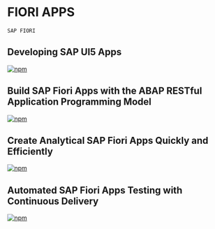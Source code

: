 # FIORI APPS

```
SAP FIORI

```
## Developing SAP UI5 Apps

<a href="https://github.com/SAP-samples/teched2020-DEV164"><img alt="npm" src="https://img.shields.io/badge/Developing%20SAP%20UI5%20Apps-click%20here-red?style=for-the-badge&logo=appveyor"></a>

## Build SAP Fiori Apps with the ABAP RESTful Application Programming Model

<a href="https://github.com/SAP-samples/teched2020-DEV260"><img alt="npm" src="https://img.shields.io/badge/FIORI%20ABAP%20RESTful%20API-click%20here-red?style=for-the-badge&logo=appveyor"></a>

## Create Analytical SAP Fiori Apps Quickly and Efficiently

<a href="https://github.com/SAP-samples/teched2020-IIS361"><img alt="npm" src="https://img.shields.io/badge/FIORI%20Analytical%20Apps%20Steps%20-click%20here-red?style=for-the-badge&logo=appveyor"></a>

## Automated SAP Fiori Apps Testing with​ Continuous Delivery

<a href="https://github.com/SAP-samples/teched2020-DEV267"><img alt="npm" src="https://img.shields.io/badge/FIORI%20Automated%20Testing%20ContinuousDelivery-click%20here-red?style=for-the-badge&logo=appveyor"></a>